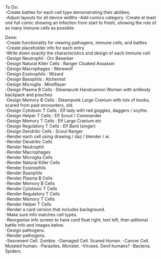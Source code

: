 To Do:  
-Create battles for each cell type demonstrating their abilities.  
-Adjust layouts for all device widths
-Add comics category
-Create at least one full comic showing an infection from start to finish, showing the role of as many immune cells as possible.

Done:  
-Create functionality for viewing pathogens, immune cells, and battles  
-Create placeholder info for each entry  
-Write down exactly the characteristics and design of each immune cell.  
-Design Neutrophil : Orc Beserker  
-Design Natural Killer Cells : Ranger Cloaked Assassin  
-Design Macrophages : Werewolf  
-Design Eosinophils : Wizard  
-Design Basophils : Alchemist  
-Design Microglia : Mindflayer  
-Design Plasma B Cells : Steampunk Handcannon Woman with antibody backpack and pouches  
-Design Memory B Cells : Steampunk Large Cranium with lots of books, scared from past encounters, old.  
-Design Cytotoxic T Cells : Elf lady with red goggles, daggers / scythe.  
-Design Helper T Cells : Elf Scout / Commander  
-Design Memory T Cells : Elf Large Cranium etc  
-Design Regulatory T Cells : Elf Bard (singer)  
-Design Dendritic Cells : Scout Ranger  
-Render each cell using drawing / daz / blender / ai.  
-Render Dendritic Cells  
-Render Neutrophil  
-Render Macrophages  
-Render Microglia Cells  
-Render Natural Killer Cells  
-Render Eosinophils  
-Render Basophils  
-Render Plasma B Cells  
-Render Memory B Cells  
-Render Cytotoxic T Cells  
-Render Regulatory T Cells  
-Render Memory T Cells  
-Render Helper T Cells  
-Render a card version that includes background.  
-Make sure info matches cell types.  
-Reorganise info screen to have card float right, text left, then aditional battle info and images below.  
-Design pathogens.  
-Render pathogens.  
-Sescenent Cell. Zombie.
-Damaged Cell. Scared Human.
-Cancer Cell. Mutated human.
-Parasites. Monster.
-Viruses. Devil humans?
-Bacteria. Spiders.
